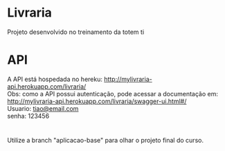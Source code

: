 # Livraria

Projeto desenvolvido no treinamento da totem ti

# API

A API está hospedada no hereku: http://mylivraria-api.herokuapp.com/livraria/ <br>
Obs: como a API possui autenticação, pode acessar a documentação em: http://mylivraria-api.herokuapp.com/livraria/swagger-ui.html#/ <br>
Usuario: tiao@email.com <br>
senha: 123456

#
Utilize a branch "aplicacao-base" para olhar o projeto final do curso.
